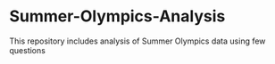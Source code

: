 # Summer-Olympics-Analysis
This repository includes analysis of Summer Olympics data using few questions
